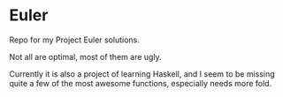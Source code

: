 # Euler

Repo for my Project Euler solutions.

Not all are optimal, most of them are ugly.

Currently it is also a project of learning Haskell, and I seem to be missing quite a few of the most awesome functions, especially needs more fold.
